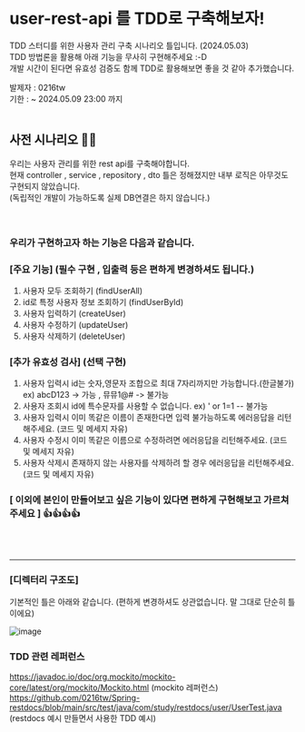 # user-rest-api 를 TDD로 구축해보자! 
TDD 스터디를 위한 사용자 관리 구축 시나리오 틀입니다. (2024.05.03) <br>
TDD 방법론을 활용해 아래 기능을 무사히 구현해주세요 :-D <br> 
개발 시간이 된다면 유효성 검증도 함께 TDD로 활용해보면 좋을 것 같아 추가했습니다. <br>

발제자 : 0216tw <br>
기한 : ~ 2024.05.09 23:00 까지 <br> <br>

## 사전 시나리오 👩‍💻

우리는 사용자 관리를 위한 rest api를 구축해야합니다. <br> 
현재 controller , service , repository , dto 틀은 정해졌지만 내부 로직은 아무것도 구현되지 않았습니다. <br>
(독립적인 개발이 가능하도록 실제 DB연결은 하지 않습니다.) <br><br><br>


### 우리가 구현하고자 하는 기능은 다음과 같습니다. <br>

### [주요 기능] (필수 구현 , 입출력 등은 편하게 변경하셔도 됩니다.) 
1. 사용자 모두 조회하기 (findUserAll)
2. id로 특정 사용자 정보 조회하기 (findUserById)
3. 사용자 입력하기 (createUser)
4. 사용자 수정하기 (updateUser)
5. 사용자 삭제하기 (deleteUser)

### [추가 유효성 검사] (선택 구현) 
1. 사용자 입력시 id는 숫자,영문자 조합으로 최대 7자리까지만 가능합니다.(한글불가) ex) abcD123 -> 가능 , 뮤뮤1@# -> 불가능
2. 사용자 조회시 id에 특수문자를 사용할 수 없습니다. ex) ' or 1=1 -- 불가능  
3. 사용자 입력시 이미 똑같은 이름이 존재한다면 입력 불가능하도록 에러응답을 리턴해주세요. (코드 및 메세지 자유) 
4. 사용자 수정시 이미 똑같은 이름으로 수정하려면 에러응답을 리턴해주세요.  (코드 및 메세지 자유)
5. 사용자 삭제시 존재하지 않는 사용자를 삭제하려 할 경우 에러응답을 리턴해주세요. (코드 및 메세지 자유) 

### [ 이외에 본인이 만들어보고 싶은 기능이 있다면 편하게 구현해보고 가르쳐주세요 ] 👍👍👍👍

<br><br> 
<hr> 


### [디렉터리 구조도] <br> 
기본적인 틀은 아래와 같습니다. (편하게 변경하셔도 상관없습니다. 말 그대로 단순히 틀이에요) <br> 

![image](https://github.com/0216tw/user-rest-api/assets/140934688/cf5f1180-dc41-4e5c-ad8e-68e1c0adb97c)



### TDD 관련 레퍼런스 
https://javadoc.io/doc/org.mockito/mockito-core/latest/org/mockito/Mockito.html (mockito 레퍼런스) <br>
https://github.com/0216tw/Spring-restdocs/blob/main/src/test/java/com/study/restdocs/user/UserTest.java  (restdocs 예시 만들면서 사용한 TDD 예시) <br> 



